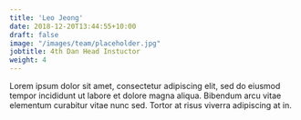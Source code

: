 ```yaml
---
title: 'Leo Jeong'
date: 2018-12-20T13:44:55+10:00
draft: false
image: "/images/team/placeholder.jpg"
jobtitle: 4th Dan Head Instuctor
weight: 4
---
```


Lorem ipsum dolor sit amet, consectetur adipiscing elit, sed do eiusmod tempor incididunt ut labore et dolore magna aliqua. Bibendum arcu vitae elementum curabitur vitae nunc sed. Tortor at risus viverra adipiscing at in.
